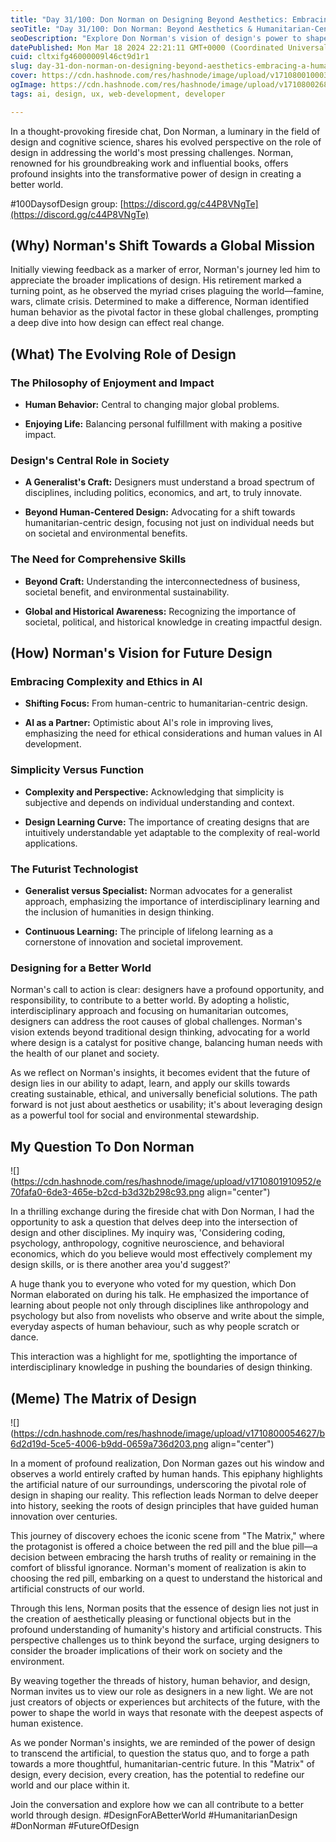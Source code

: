 ```yaml
---
title: "Day 31/100: Don Norman on Designing Beyond Aesthetics: Embracing a Humanitarian-Centric and Generalist Future"
seoTitle: "Day 31/100: Don Norman: Beyond Aesthetics & Humanitarian-Centric"
seoDescription: "Explore Don Norman's vision of design's power to shape a better world, emphasizing a humanitarian-centric approach and the need for generalists."
datePublished: Mon Mar 18 2024 22:21:11 GMT+0000 (Coordinated Universal Time)
cuid: cltxifg46000009l46ct9d1r1
slug: day-31-don-norman-on-designing-beyond-aesthetics-embracing-a-humanitarian-centric-and-generalist-future
cover: https://cdn.hashnode.com/res/hashnode/image/upload/v1710800100037/6f4a6e43-3f61-47a8-a8b3-e5a04f8d197b.png
ogImage: https://cdn.hashnode.com/res/hashnode/image/upload/v1710800268785/0d44d24b-dd6d-4e89-ba8e-0f98d03a1e35.png
tags: ai, design, ux, web-development, developer

---
```


In a thought-provoking fireside chat, Don Norman, a luminary in the field of design and cognitive science, shares his evolved perspective on the role of design in addressing the world's most pressing challenges. Norman, renowned for his groundbreaking work and influential books, offers profound insights into the transformative power of design in creating a better world.

#100DaysofDesign group: [https://discord.gg/c44P8VNgTe](https://discord.gg/c44P8VNgTe)

## **(Why) Norman's Shift Towards a Global Mission**

Initially viewing feedback as a marker of error, Norman's journey led him to appreciate the broader implications of design. His retirement marked a turning point, as he observed the myriad crises plaguing the world—famine, wars, climate crisis. Determined to make a difference, Norman identified human behavior as the pivotal factor in these global challenges, prompting a deep dive into how design can effect real change.

## **(What) The Evolving Role of Design**

### **The Philosophy of Enjoyment and Impact**

* **Human Behavior:** Central to changing major global problems.
    
* **Enjoying Life:** Balancing personal fulfillment with making a positive impact.
    

### **Design's Central Role in Society**

* **A Generalist's Craft:** Designers must understand a broad spectrum of disciplines, including politics, economics, and art, to truly innovate.
    
* **Beyond Human-Centered Design:** Advocating for a shift towards humanitarian-centric design, focusing not just on individual needs but on societal and environmental benefits.
    

### **The Need for Comprehensive Skills**

* **Beyond Craft:** Understanding the interconnectedness of business, societal benefit, and environmental sustainability.
    
* **Global and Historical Awareness:** Recognizing the importance of societal, political, and historical knowledge in creating impactful design.
    

## **(How) Norman's Vision for Future Design**

### **Embracing Complexity and Ethics in AI**

* **Shifting Focus:** From human-centric to humanitarian-centric design.
    
* **AI as a Partner:** Optimistic about AI's role in improving lives, emphasizing the need for ethical considerations and human values in AI development.
    

### **Simplicity Versus Function**

* **Complexity and Perspective:** Acknowledging that simplicity is subjective and depends on individual understanding and context.
    
* **Design Learning Curve:** The importance of creating designs that are intuitively understandable yet adaptable to the complexity of real-world applications.
    

### **The Futurist Technologist**

* **Generalist versus Specialist:** Norman advocates for a generalist approach, emphasizing the importance of interdisciplinary learning and the inclusion of humanities in design thinking.
    
* **Continuous Learning:** The principle of lifelong learning as a cornerstone of innovation and societal improvement.
    

### **Designing for a Better World**

Norman's call to action is clear: designers have a profound opportunity, and responsibility, to contribute to a better world. By adopting a holistic, interdisciplinary approach and focusing on humanitarian outcomes, designers can address the root causes of global challenges. Norman's vision extends beyond traditional design thinking, advocating for a world where design is a catalyst for positive change, balancing human needs with the health of our planet and society.

As we reflect on Norman's insights, it becomes evident that the future of design lies in our ability to adapt, learn, and apply our skills towards creating sustainable, ethical, and universally beneficial solutions. The path forward is not just about aesthetics or usability; it's about leveraging design as a powerful tool for social and environmental stewardship.

## My Question To Don Norman

![](https://cdn.hashnode.com/res/hashnode/image/upload/v1710801910952/e70fafa0-6de3-465e-b2cd-b3d32b298c93.png align="center")

In a thrilling exchange during the fireside chat with Don Norman, I had the opportunity to ask a question that delves deep into the intersection of design and other disciplines. My inquiry was, 'Considering coding, psychology, anthropology, cognitive neuroscience, and behavioral economics, which do you believe would most effectively complement my design skills, or is there another area you'd suggest?'

A huge thank you to everyone who voted for my question, which Don Norman elaborated on during his talk. He emphasized the importance of learning about people not only through disciplines like anthropology and psychology but also from novelists who observe and write about the simple, everyday aspects of human behaviour, such as why people scratch or dance.

This interaction was a highlight for me, spotlighting the importance of interdisciplinary knowledge in pushing the boundaries of design thinking.

## (Meme) The Matrix of Design

![](https://cdn.hashnode.com/res/hashnode/image/upload/v1710800054627/b6d2d19d-5ce5-4006-b9dd-0659a736d203.png align="center")

In a moment of profound realization, Don Norman gazes out his window and observes a world entirely crafted by human hands. This epiphany highlights the artificial nature of our surroundings, underscoring the pivotal role of design in shaping our reality. This reflection leads Norman to delve deeper into history, seeking the roots of design principles that have guided human innovation over centuries.

This journey of discovery echoes the iconic scene from "The Matrix," where the protagonist is offered a choice between the red pill and the blue pill—a decision between embracing the harsh truths of reality or remaining in the comfort of blissful ignorance. Norman's moment of realization is akin to choosing the red pill, embarking on a quest to understand the historical and artificial constructs of our world.

Through this lens, Norman posits that the essence of design lies not just in the creation of aesthetically pleasing or functional objects but in the profound understanding of humanity's history and artificial constructs. This perspective challenges us to think beyond the surface, urging designers to consider the broader implications of their work on society and the environment.

By weaving together the threads of history, human behavior, and design, Norman invites us to view our role as designers in a new light. We are not just creators of objects or experiences but architects of the future, with the power to shape the world in ways that resonate with the deepest aspects of human existence.

As we ponder Norman's insights, we are reminded of the power of design to transcend the artificial, to question the status quo, and to forge a path towards a more thoughtful, humanitarian-centric future. In this "Matrix" of design, every decision, every creation, has the potential to redefine our world and our place within it.

Join the conversation and explore how we can all contribute to a better world through design. #DesignForABetterWorld #HumanitarianDesign #DonNorman #FutureOfDesign